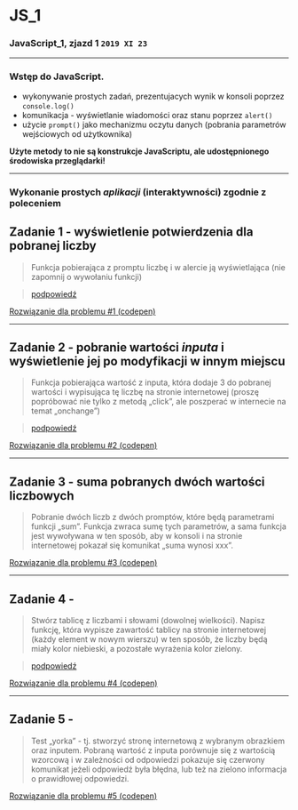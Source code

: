 # JS_1

### JavaScript_1, **zjazd 1** `2019 XI 23`

___

### Wstęp do JavaScript. 

* wykonywanie prostych zadań, prezentujacych wynik w konsoli poprzez `console.log()`
* komunikacja - wyświetlanie wiadomości oraz stanu poprzez `alert()`  
* użycie `prompt()` jako mechanizmu oczytu danych (pobrania parametrów wejściowych od użytkownika)

**Użyte metody to nie są konstrukcje JavaScriptu, ale udostępnionego środowiska przeglądarki!**

___

### Wykonanie prostych _aplikacji_ (interaktywności) zgodnie z poleceniem 

## Zadanie 1 - wyświetlenie potwierdzenia dla pobranej liczby
> Funkcja pobierająca z promptu liczbę i w alercie ją wyświetlająca (nie zapomnij o wywołaniu funkcji)

> [podpowiedź](https://codepen.io/beatabarbara/pen/vYYyGqm)

[Rozwiązanie dla problemu #1 (codepen)](https://codepen.io/tomasz_m/pen/zYxYNmp)

___

## Zadanie 2 - pobranie wartości _inputa_ i wyświetlenie jej po modyfikacji w innym miejscu 
> Funkcja pobierająca wartość z inputa, która dodaje 3 do pobranej wartości i wypisująca tę liczbę na stronie internetowej (proszę popróbować nie tylko z metodą „click”, ale poszperać w internecie na temat „onchange”)

> [podpowiedź](https://codepen.io/beatabarbara/pen/qBBqNRR)

[Rozwiązanie dla problemu #2 (codepen)](https://codepen.io/tomasz_m/pen/abzbGJQ)

___

## Zadanie 3 - suma pobranych dwóch wartości liczbowych
> Pobranie dwóch liczb z dwóch promptów, które będą parametrami funkcji „sum”. Funkcja zwraca sumę tych parametrów, a sama funkcja jest wywoływana w ten sposób, aby w konsoli i na stronie internetowej pokazał się komunikat „suma wynosi xxx”.

[Rozwiązanie dla problemu #3 (codepen)](https://codepen.io/tomasz_m/pen/ZEYEdgJ)

___

## Zadanie 4 - 
> Stwórz tablicę z liczbami i słowami (dowolnej wielkości). Napisz funkcję, która wypisze zawartość tablicy na stronie internetowej (każdy element w nowym wierszu) w ten sposób, że liczby będą miały kolor niebieski, a pozostałe wyrażenia kolor zielony.

> [podpowiedź](https://codepen.io/beatabarbara/pen/qBBqNRR)

[Rozwiązanie dla problemu #4 (codepen)](https://codepen.io/tomasz_m/pen/MWYYYxB)

____

## Zadanie 5 - 
> Test „yorka” - tj. stworzyć stronę internetową z wybranym obrazkiem oraz inputem. Pobraną wartość z inputa porównuje się z wartością wzorcową i w zależności od odpowiedzi pokazuje się czerwony komunikat jeżeli odpowiedź była błędna, lub też na zielono informacja o prawidłowej odpowiedzi.

[Rozwiązanie dla problemu #5 (codepen)](https://codepen.io/tomasz_m/pen/dyPPRVd)
